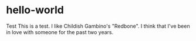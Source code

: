 # hello-world
Test
This is a test. I like Childish Gambino's "Redbone". I think that I've been in love with someone for the past two years.
